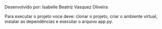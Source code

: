 Desenvolvido por: Isabelle Beatriz Vasquez Oliveira

Para executar o projeto voce deve: clonar o projeto, criar o ambiente virtual, instalar as dependências e executar o arquivo app.py.

